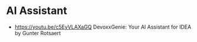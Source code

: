 # AI Assistant

- https://youtu.be/c5EyVLAXaGQ  DevoxxGenie: Your AI Assistant for IDEA by Gunter Rotsaert 